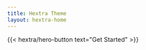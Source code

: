 ```yaml
---
title: Hextra Theme
layout: hextra-home
---
```



<div class="hx:mb-6">
{{< hextra/hero-button text="Get Started" >}}
</div>
